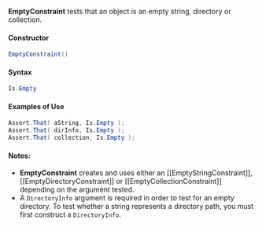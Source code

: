 **EmptyConstraint** tests that an object is an empty string, directory or collection.

#### Constructor

```C#
EmptyConstraint()
```

#### Syntax

```C#
Is.Empty
```

#### Examples of Use

```C#
Assert.That( aString, Is.Empty );
Assert.That( dirInfo, Is.Empty );
Assert.That( collection, Is.Empty );
```

#### Notes:

 * **EmptyConstraint** creates and uses either an [[EmptyStringConstraint]],
   [[EmptyDirectoryConstraint]] or [[EmptyCollectionConstraint]] depending on 
   the argument tested.
 * A `DirectoryInfo` argument is required in order to test for an empty directory.
   To test whether a string represents a directory path, you must first construct
   a `DirectoryInfo`.

